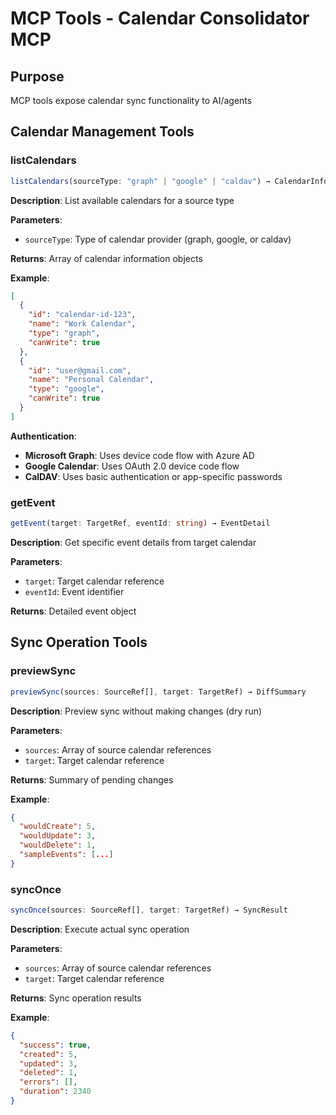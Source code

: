 # MCP Tools - Calendar Consolidator MCP

## Purpose
MCP tools expose calendar sync functionality to AI/agents

## Calendar Management Tools

### listCalendars
```typescript
listCalendars(sourceType: "graph" | "google" | "caldav") → CalendarInfo[]
```
**Description**: List available calendars for a source type

**Parameters**:
- `sourceType`: Type of calendar provider (graph, google, or caldav)

**Returns**: Array of calendar information objects

**Example**:
```json
[
  {
    "id": "calendar-id-123",
    "name": "Work Calendar",
    "type": "graph",
    "canWrite": true
  },
  {
    "id": "user@gmail.com",
    "name": "Personal Calendar",
    "type": "google",
    "canWrite": true
  }
]
```

**Authentication**:
- **Microsoft Graph**: Uses device code flow with Azure AD
- **Google Calendar**: Uses OAuth 2.0 device code flow
- **CalDAV**: Uses basic authentication or app-specific passwords

### getEvent
```typescript
getEvent(target: TargetRef, eventId: string) → EventDetail
```
**Description**: Get specific event details from target calendar

**Parameters**:
- `target`: Target calendar reference
- `eventId`: Event identifier

**Returns**: Detailed event object

## Sync Operation Tools

### previewSync
```typescript
previewSync(sources: SourceRef[], target: TargetRef) → DiffSummary
```
**Description**: Preview sync without making changes (dry run)

**Parameters**:
- `sources`: Array of source calendar references
- `target`: Target calendar reference

**Returns**: Summary of pending changes

**Example**:
```json
{
  "wouldCreate": 5,
  "wouldUpdate": 3,
  "wouldDelete": 1,
  "sampleEvents": [...]
}
```

### syncOnce
```typescript
syncOnce(sources: SourceRef[], target: TargetRef) → SyncResult
```
**Description**: Execute actual sync operation

**Parameters**:
- `sources`: Array of source calendar references
- `target`: Target calendar reference

**Returns**: Sync operation results

**Example**:
```json
{
  "success": true,
  "created": 5,
  "updated": 3,
  "deleted": 1,
  "errors": [],
  "duration": 2340
}
```
